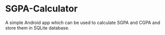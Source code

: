 # SGPA-Calculator
A simple Android app which can be used to calculate SGPA and CGPA and store them in SQLite database. 
